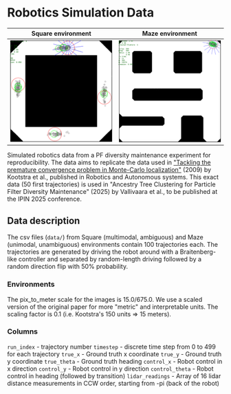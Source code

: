 # Robotics Simulation Data
| Square environment | Maze environment |
|---------|---------|
| ![](/images/visualization/square_run.png) | ![](images/visualization/maze_run.png) |

Simulated robotics data from a PF diversity maintenance experiment for reproducibility. The data aims to replicate the data used in ["Tackling the premature convergence problem in Monte-Carlo localization"](https://www.sciencedirect.com/science/article/pii/S0921889009000918) (2009) by Kootstra et al., published in Robotics and Autonomous systems. This exact data (50 first trajectories) is used in "Ancestry Tree Clustering for Particle Filter Diversity Maintenance" (2025) by Vallivaara et al., to be published at the IPIN 2025 conference.

## Data description
The csv files (`data/`) from Square (multimodal, ambiguous) and Maze (unimodal, unambiguous) environments contain 100 trajectories each. The trajectories are generated by driving the robot around with a Braitenberg-like controller and separated by random-length driving followed by a random direction flip with 50% probability.

### Environments
The pix_to_meter scale for the images is 15.0/675.0. We use a scaled  version of the original paper for more "metric" and interpretable units. The scaling factor is 0.1 (i.e. Kootstra's 150 units => 15 meters).

### Columns
`run_index` - trajectory number
`timestep` - discrete time step from 0 to 499 for each trajectory
`true_x` - Ground truth x coordinate
`true_y` - Ground truth y coordinate
`true_theta` - Ground truth heading
`control_x` - Robot control in x direction
`control_y` - Robot control in y direction
`control_theta` - Robot control in heading (followed by transition)
`lidar_readings` - Array of 16 lidar distance measurements in CCW order, starting from -pi (back of the robot)

